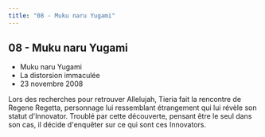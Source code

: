 ```yaml
---
title: "08 - Muku naru Yugami"
---
```


08 - Muku naru Yugami
---------------------

* Muku naru Yugami
* La distorsion immaculée
* 23 novembre 2008


Lors des recherches pour retrouver Allelujah, Tieria fait la rencontre de Regene Regetta, personnage lui ressemblant étrangement qui lui révèle son statut d'Innovator. Troublé par cette découverte, pensant être le seul dans son cas, il décide d'enquêter sur ce qui sont ces Innovators.


